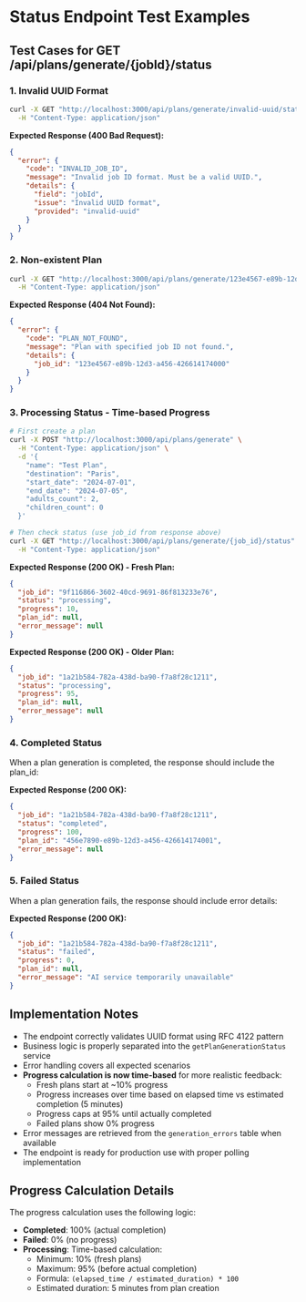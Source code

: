 # Status Endpoint Test Examples

## Test Cases for GET /api/plans/generate/{jobId}/status

### 1. Invalid UUID Format

```bash
curl -X GET "http://localhost:3000/api/plans/generate/invalid-uuid/status" \
  -H "Content-Type: application/json"
```

**Expected Response (400 Bad Request):**

```json
{
  "error": {
    "code": "INVALID_JOB_ID",
    "message": "Invalid job ID format. Must be a valid UUID.",
    "details": {
      "field": "jobId",
      "issue": "Invalid UUID format",
      "provided": "invalid-uuid"
    }
  }
}
```

### 2. Non-existent Plan

```bash
curl -X GET "http://localhost:3000/api/plans/generate/123e4567-e89b-12d3-a456-426614174000/status" \
  -H "Content-Type: application/json"
```

**Expected Response (404 Not Found):**

```json
{
  "error": {
    "code": "PLAN_NOT_FOUND",
    "message": "Plan with specified job ID not found.",
    "details": {
      "job_id": "123e4567-e89b-12d3-a456-426614174000"
    }
  }
}
```

### 3. Processing Status - Time-based Progress

```bash
# First create a plan
curl -X POST "http://localhost:3000/api/plans/generate" \
  -H "Content-Type: application/json" \
  -d '{
    "name": "Test Plan",
    "destination": "Paris",
    "start_date": "2024-07-01",
    "end_date": "2024-07-05",
    "adults_count": 2,
    "children_count": 0
  }'

# Then check status (use job_id from response above)
curl -X GET "http://localhost:3000/api/plans/generate/{job_id}/status" \
  -H "Content-Type: application/json"
```

**Expected Response (200 OK) - Fresh Plan:**

```json
{
  "job_id": "9f116866-3602-40cd-9691-86f813233e76",
  "status": "processing",
  "progress": 10,
  "plan_id": null,
  "error_message": null
}
```

**Expected Response (200 OK) - Older Plan:**

```json
{
  "job_id": "1a21b584-782a-438d-ba90-f7a8f28c1211",
  "status": "processing",
  "progress": 95,
  "plan_id": null,
  "error_message": null
}
```

### 4. Completed Status

When a plan generation is completed, the response should include the plan_id:

**Expected Response (200 OK):**

```json
{
  "job_id": "1a21b584-782a-438d-ba90-f7a8f28c1211",
  "status": "completed",
  "progress": 100,
  "plan_id": "456e7890-e89b-12d3-a456-426614174001",
  "error_message": null
}
```

### 5. Failed Status

When a plan generation fails, the response should include error details:

**Expected Response (200 OK):**

```json
{
  "job_id": "1a21b584-782a-438d-ba90-f7a8f28c1211",
  "status": "failed",
  "progress": 0,
  "plan_id": null,
  "error_message": "AI service temporarily unavailable"
}
```

## Implementation Notes

- The endpoint correctly validates UUID format using RFC 4122 pattern
- Business logic is properly separated into the `getPlanGenerationStatus` service
- Error handling covers all expected scenarios
- **Progress calculation is now time-based** for more realistic feedback:
  - Fresh plans start at ~10% progress
  - Progress increases over time based on elapsed time vs estimated completion (5 minutes)
  - Progress caps at 95% until actually completed
  - Failed plans show 0% progress
- Error messages are retrieved from the `generation_errors` table when available
- The endpoint is ready for production use with proper polling implementation

## Progress Calculation Details

The progress calculation uses the following logic:

- **Completed**: 100% (actual completion)
- **Failed**: 0% (no progress)
- **Processing**: Time-based calculation:
  - Minimum: 10% (fresh plans)
  - Maximum: 95% (before actual completion)
  - Formula: `(elapsed_time / estimated_duration) * 100`
  - Estimated duration: 5 minutes from plan creation
